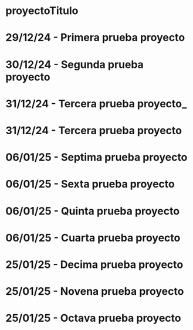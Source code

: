 # proyectoTitulo
# 29/12/24 - Primera prueba proyecto
# 30/12/24 - Segunda prueba proyecto
# 31/12/24 - Tercera prueba proyecto_
# 31/12/24 - Tercera prueba proyecto
# 06/01/25 - Septima prueba proyecto
# 06/01/25 - Sexta prueba proyecto
# 06/01/25 - Quinta prueba proyecto
# 06/01/25 - Cuarta prueba proyecto
# 25/01/25 - Decima prueba proyecto
# 25/01/25 - Novena prueba proyecto
# 25/01/25 - Octava prueba proyecto
